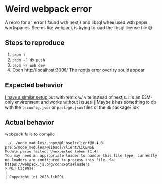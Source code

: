 # Weird webpack error

A repro for an error I found with nextjs and libsql when used with pnpm workspaces. Seems like webpack is trying to load the libsql license file 😅

## Steps to reproduce

1. `pnpm i`
2. `pnpm -F db push`
3. `pnpm -F web dev`
4. Open http://localhost:3000/ The nextjs error overlay sould appear

## Expected behavior

[I have a similar setup](https://github.com/carloitaben/artists-together/tree/dev) but with remix w/ vite instead of nextjs. It's an ESM-only environment and works without issues 🤔 Maybe it has something to do with the `tsconfig.json` or `package.json` files of the `db` package? idk

## Actual behavior

webpack fails to compile

```
../../node_modules/.pnpm/@libsql+client@0.4.0-pre.5/node_modules/@libsql/client/LICENSE
Module parse failed: Unexpected token (1:4)
You may need an appropriate loader to handle this file type, currently no loaders are configured to process this file. See https://webpack.js.org/concepts#loaders
> MIT License
| 
| Copyright (c) 2023 libSQL
```
